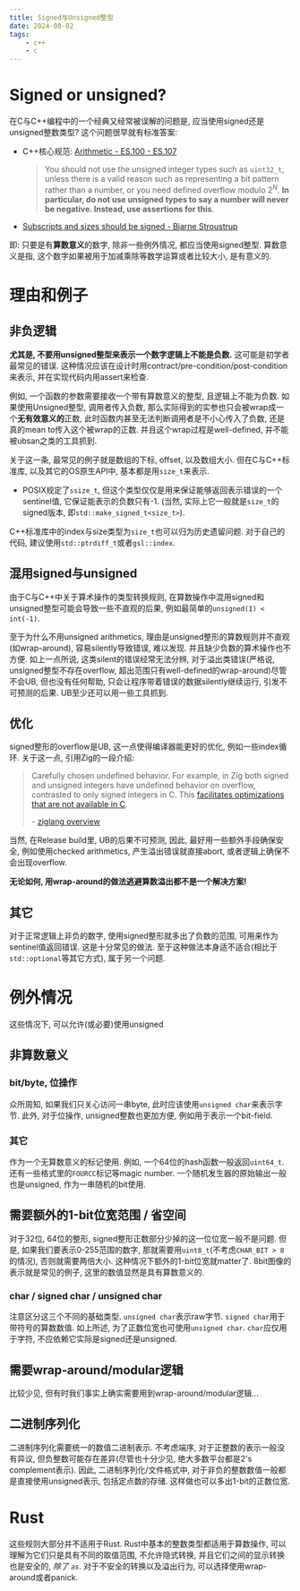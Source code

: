 ```yaml
---
title: Signed与Unsigned整型
date: 2024-08-02
tags:
    - c++
    - c
---
```


# Signed or unsigned?
在C与C++编程中的一个经典又经常被误解的问题是, 应当使用signed还是unsigned整数类型? 这个问题很早就有标准答案:
* C++核心规范: [Arithmetic - ES.100 - ES.107](https://isocpp.github.io/CppCoreGuidelines/CppCoreGuidelines#arithmetic)
    > You should not use the unsigned integer types such as `uint32_t`, unless there is a valid reason such as representing a bit pattern rather than a number, or you need defined overflow modulo $2^N$. **In particular, do not use unsigned types to say a number will never be negative. Instead, use assertions for this**.
* [Subscripts and sizes should be signed - Bjarne Stroustrup](https://www.open-std.org/jtc1/sc22/wg21/docs/papers/2019/p1428r0.pdf)

即: 只要是有**算数意义**的数字, 除非一些例外情况, 都应当使用signed整型. 算数意义是指, 这个数字如果被用于加减乘除等数学运算或者比较大小, 是有意义的.

# 理由和例子

## 非负逻辑
**尤其是, 不要用unsigned整型来表示一个数字逻辑上不能是负数.** 这可能是初学者最常见的错误. 这种情况应该在设计时用contract/pre-condition/post-condition来表示, 并在实现代码内用assert来检查.

例如, 一个函数的参数需要接收一个带有算数意义的整型, 且逻辑上不能为负数. 如果使用Unsigned整型, 调用者传入负数, 那么实际得到的实参也只会被wrap成一个**无有效意义的**正数,
此时函数内甚至无法判断调用者是不小心传入了负数, 还是真的mean to传入这个被wrap的正数. 并且这个wrap过程是well-defined, 并不能被ubsan之类的工具抓到.

关于这一条, 最常见的例子就是数组的下标, offset, 以及数组大小. 但在C与C++标准库, 以及其它的OS原生API中, 基本都是用`size_t`来表示.
* POSIX规定了`ssize_t`, 但这个类型仅仅是用来保证能够返回表示错误的一个sentinel值, 它保证能表示的负数只有-1. (当然, 实际上它一般就是`size_t`的signed版本, 即`std::make_signed_t<size_t>`).

C++标准库中的index与size类型为`size_t`也可以归为历史遗留问题. 对于自己的代码, 建议使用`std::ptrdiff_t`或者`gsl::index`. 

## 混用signed与unsigned
由于C与C++中关于算术操作的类型转换规则, 在算数操作中混用signed和unsigned整型可能会导致一些不直观的后果,
例如最简单的`unsigned(1) < int(-1)`.

至于为什么不用unsigned arithmetics, 理由是unsigned整形的算数规则并不直观(如wrap-around), 容易silently导致错误, 难以发现. 并且缺少负数的算术操作也不方便. 如上一点所说, 这类silent的错误经常无法分辨, 对于溢出类错误(严格说, unsigned整型不存在overflow, 超出范围只有well-defined的wrap-around)尽管不会UB, 但也没有任何帮助, 只会让程序带着错误的数据silently继续运行, 引发不可预测的后果. UB至少还可以用一些工具抓到.

## 优化
signed整形的overflow是UB, 这一点使得编译器能更好的优化, 例如一些index循环. 关于这一点, 引用Zig的一段介绍:
>  Carefully chosen undefined behavior. For example, in Zig both signed and unsigned integers have undefined behavior on overflow, contrasted to only signed integers in C. This [facilitates optimizations that are not available in C](https://godbolt.org/z/n_nLEU).
>
>\- [ziglang overview](https://ziglang.org/learn/overview)

当然, 在Release build里, UB的后果不可预测, 因此, 最好用一些额外手段确保安全, 例如使用checked arithmetics, 产生溢出错误就直接abort, 或者逻辑上确保不会出现overflow.

**无论如何, 用wrap-around的做法逃避算数溢出都不是一个解决方案!**

## 其它
对于正常逻辑上非负的数字, 使用signed整形就多出了负数的范围, 可用来作为sentinel值返回错误. 这是十分常见的做法.
至于这种做法本身适不适合(相比于`std::optional`等其它方式), 属于另一个问题.

# 例外情况
这些情况下, 可以允许(或必要)使用unsigned

## 非算数意义
### bit/byte, 位操作
众所周知, 如果我们只关心访问一串byte, 此时应该使用`unsigned char`来表示字节. 此外, 对于位操作, unsigned整数也更加方便, 例如用于表示一个bit-field.

### 其它
作为一个无算数意义的标记使用. 例如, 一个64位的hash函数一般返回`uint64_t`. 还有一些格式里的`FOURCC`标记等magic number.
一个随机发生器的原始输出一般也是unsigned, 作为一串随机的bit使用.

## 需要额外的1-bit位宽范围 / 省空间
对于32位, 64位的整形, signed整形正数部分少掉的这一位位宽一般不是问题.
但是, 如果我们要表示0-255范围的数字, 那就需要用`uint8_t`(不考虑`CHAR_BIT > 8`的情况), 否则就需要两倍大小. 这种情况下额外的1-bit位宽就matter了.
8bit图像的表示就是常见的例子, 这里的数值显然是具有算数意义的.

### char / signed char / unsigned char
注意区分这三个不同的基础类型. `unsigned char`表示raw字节. `signed char`用于带符号的算数数值. 如上所述, 为了正数位宽也可使用`unsigned char`. `char`应仅用于字符, 不应依赖它实际是signed还是unsigned.

## 需要wrap-around/modular逻辑
比较少见, 但有时我们事实上确实需要用到wrap-around/modular逻辑...

## 二进制序列化
二进制序列化需要统一的数值二进制表示.
不考虑端序, 对于正整数的表示一般没有异议, 但负整数可能存在差异(尽管也十分少见, 绝大多数平台都是2's complement表示).
因此, 二进制序列化/文件格式中, 对于非负的整数数值一般都是直接使用unsigned表示, 包括定点数的存储. 这样做也可以多出1-bit的正数位宽.

# Rust
这些规则大部分并不适用于Rust. Rust中基本的整数类型都适用于算数操作, 可以理解为它们只是具有不同的取值范围, 不允许隐式转换, 并且它们之间的显示转换也是安全的, *除了 `as`*. 对于不安全的转换以及溢出行为, 可以选择使用wrap-around或者panick.

